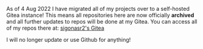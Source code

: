 As of 4 Aug 2022 I have migrated all of my projects over to a self-hosted Gitea instance! This means all repositories here are now officially **archived** and all further updates to repos will be done at my Gitea. You can access all of my repos there at: [sigonasr2's Gitea](http://sig.projectdivar.com/sigonasr2)

I will no longer update or use Github for anything!
